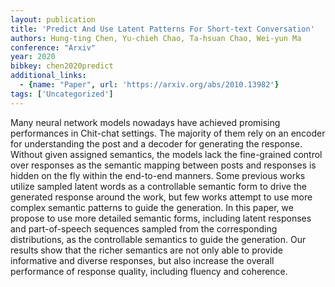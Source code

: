 ```yaml
---
layout: publication
title: 'Predict And Use Latent Patterns For Short-text Conversation'
authors: Hung-ting Chen, Yu-chieh Chao, Ta-hsuan Chao, Wei-yun Ma
conference: "Arxiv"
year: 2020
bibkey: chen2020predict
additional_links:
  - {name: "Paper", url: 'https://arxiv.org/abs/2010.13982'}
tags: ['Uncategorized']
---
```

Many neural network models nowadays have achieved promising performances in
Chit-chat settings. The majority of them rely on an encoder for understanding
the post and a decoder for generating the response. Without given assigned
semantics, the models lack the fine-grained control over responses as the
semantic mapping between posts and responses is hidden on the fly within the
end-to-end manners. Some previous works utilize sampled latent words as a
controllable semantic form to drive the generated response around the work, but
few works attempt to use more complex semantic patterns to guide the
generation. In this paper, we propose to use more detailed semantic forms,
including latent responses and part-of-speech sequences sampled from the
corresponding distributions, as the controllable semantics to guide the
generation. Our results show that the richer semantics are not only able to
provide informative and diverse responses, but also increase the overall
performance of response quality, including fluency and coherence.
